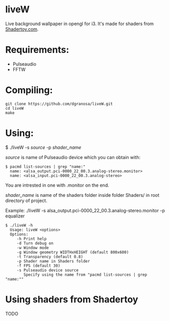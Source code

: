 # liveW
Live background wallpaper in opengl for i3. It's made for shaders from [Shadertoy.com](shadertoy.com).

# Requirements:
 - Pulseaudio
 - FFTW
 
# Compiling:
```
git clone https://github.com/dgranosa/liveW.git
cd liveW
make
```

# Using:
$ ./liveW -s _source_ -p _shader_name_

_source_ is name of Pulseaudio device which you can obtain with:
```
$ pacmd list-sources | grep "name:"
  name: <alsa_output.pci-0000_22_00.3.analog-stereo.monitor>
  name: <alsa_input.pci-0000_22_00.3.analog-stereo>
```
You are intrested in one with .monitor on the end.

_shader_name_ is name of the shaders folder inside folder Shaders/ in root directory of project.

Example: ./liveW -s alsa_output.pci-0000_22_00.3.analog-stereo.monitor -p equalizer
```
$ ./liveW -h
  Usage: liveW <options>                                                      
  Options:                                                                    
     -h Print help                                                            
     -d Turn debug on                                                         
     -w Window mode                                                           
     -g Window geometry WIDTHxHEIGHT (default 800x600)                        
     -t Transparency (default 0.8)                                            
     -p Shader name in Shaders folder                                         
     -f FPS (default 30)                                                      
     -s Pulseaudio device source                                              
        Specify using the name from "pacmd list-sources | grep "name:""
```
# Using shaders from Shadertoy
  TODO
